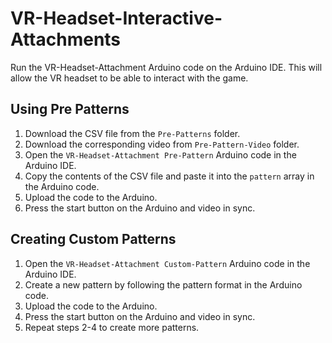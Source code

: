 # VR-Headset-Interactive-Attachments

Run the VR-Headset-Attachment Arduino code on the Arduino IDE. This will allow the VR headset to be able to interact with the game.

## Using Pre Patterns
1. Download the CSV file from the `Pre-Patterns` folder.
2. Download the corresponding video from `Pre-Pattern-Video` folder.
2. Open the `VR-Headset-Attachment Pre-Pattern` Arduino code in the Arduino IDE.
3. Copy the contents of the CSV file and paste it into the `pattern` array in the Arduino code.
4. Upload the code to the Arduino.
5. Press the start button on the Arduino and video in sync.

## Creating Custom Patterns
1. Open the `VR-Headset-Attachment Custom-Pattern` Arduino code in the Arduino IDE.
2. Create a new pattern by following the pattern format in the Arduino code.
3. Upload the code to the Arduino.
4. Press the start button on the Arduino and video in sync.
5. Repeat steps 2-4 to create more patterns.